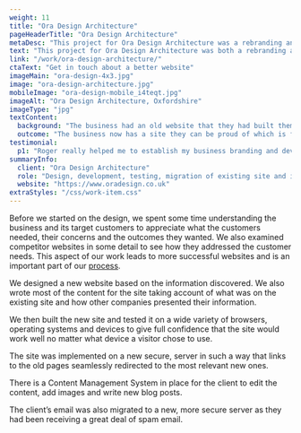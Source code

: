 ```yaml
---
weight: 11
title: "Ora Design Architecture"
pageHeaderTitle: "Ora Design Architecture"
metaDesc: "This project for Ora Design Architecture was a rebranding and a new site. The old site was replaced with a contemporary look and better content to help build the business."
text: "This project for Ora Design Architecture was both a rebranding and a new website. The previous site had been in place for many years and needed to be replaced with a more modern design and more appropriate content to help build the business."
link: "/work/ora-design-architecture/"
ctaText: "Get in touch about a better website"
imageMain: "ora-design-4x3.jpg"
image: "ora-design-architecture.jpg"
mobileImage: "ora-design-mobile_i4teqt.jpg"
imageAlt: "Ora Design Architecture, Oxfordshire"
imageType: "jpg"
textContent:
  background: "The business had an old website that they had built themselves many years ago and this didn’t work on smaller devices and it certainly did not reflect the quality of the service offered. We were asked to design a new site that was fast, modern and secure that would show the business in the best way and be found easily for relevant phrases in the search engines."
  outcome: "The business now has a site they can be proud of which is fast, modern, secure that presents them in a much more favourable light than before. The client is able to update the content as they wish, simply and quickly."
testimonial:
  p1: "Roger really helped me to establish my business branding and developed a fresh new website. As a relatively new business I had little content to work with and encouraged a different approach to overcome this. Roger <strong>developed a fantastic new site within a fixed budget</strong>, taking on all the technical migration aspects from my old to new site."
summaryInfo:
  client: "Ora Design Architecture"
  role: "Design, development, testing, migration of existing site and implementation"
  website: "https://www.oradesign.co.uk"
extraStyles: "/css/work-item.css"
---
```


Before we started on the design, we spent some time understanding the business and its target customers to appreciate what the customers needed, their concerns and the outcomes they wanted. We also examined competitor websites in some detail to see how they addressed the customer needs. This aspect of our work leads to more successful websites and is an important part of our [process](/services/website-creation/understanding-your-business/).

We designed a new website based on the information discovered. We also wrote most of the content for the site taking account of what was on the existing site and how other companies presented their information.

We then built the new site and tested it on a wide variety of browsers, operating systems and devices to give full confidence that the site would work well no matter what device a visitor chose to use.

The site was implemented on a new secure, server in such a way that links to the old pages seamlessly redirected to the most relevant new ones.

There is a Content Management System in place for the client to edit the content, add images and write new blog posts.

The client’s email was also migrated to a new, more secure server as they had been receiving a great deal of spam email.
